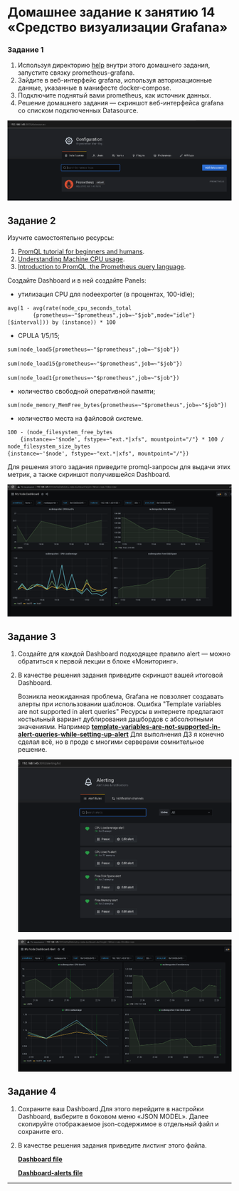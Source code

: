 # Домашнее задание к занятию 14 «Средство визуализации Grafana»

### Задание 1

1. Используя директорию [help](./help) внутри этого домашнего задания, запустите связку prometheus-grafana.
1. Зайдите в веб-интерфейс grafana, используя авторизационные данные, указанные в манифесте docker-compose.
1. Подключите поднятый вами prometheus, как источник данных.
1. Решение домашнего задания — скриншот веб-интерфейса grafana со списком подключенных Datasource.

  ![Datasource](./img/datasource-connect.PNG)


## Задание 2

Изучите самостоятельно ресурсы:

1. [PromQL tutorial for beginners and humans](https://valyala.medium.com/promql-tutorial-for-beginners-9ab455142085).
1. [Understanding Machine CPU usage](https://www.robustperception.io/understanding-machine-cpu-usage).
1. [Introduction to PromQL, the Prometheus query language](https://grafana.com/blog/2020/02/04/introduction-to-promql-the-prometheus-query-language/).

Создайте Dashboard и в ней создайте Panels:

- утилизация CPU для nodeexporter (в процентах, 100-idle);
```
avg(1 - avg(rate(node_cpu_seconds_total
		{prometheus=~"$prometheus",job=~"$job",mode="idle"}
[$interval])) by (instance)) * 100
```
- CPULA 1/5/15;
```
sum(node_load5{prometheus=~"$prometheus",job=~"$job"})

sum(node_load15{prometheus=~"$prometheus",job=~"$job"})

sum(node_load1{prometheus=~"$prometheus",job=~"$job"})
```
- количество свободной оперативной памяти;
```
sum(node_memory_MemFree_bytes{prometheus=~"$prometheus",job=~"$job"})  
```
- количество места на файловой системе.
```
100 - (node_filesystem_free_bytes
	{instance=~'$node', fstype=~"ext.*|xfs", mountpoint="/"} * 100 / 
node_filesystem_size_bytes
{instance=~'$node', fstype=~"ext.*|xfs", mountpoint="/"})
```

Для решения этого задания приведите promql-запросы для выдачи этих метрик, а также скриншот получившейся Dashboard.

  ![dashboard1](./img/dashboard1.PNG)

## Задание 3

1. Создайте для каждой Dashboard подходящее правило alert — можно обратиться к первой лекции в блоке «Мониторинг».
1. В качестве решения задания приведите скриншот вашей итоговой Dashboard.

	Возникла неожиданная проблема, Grafana не повзоляет создавать алерты при использовании шаблонов.
	Ошибка "Template variables are not supported in alert queries"
	Ресурсы в интернете предлагают костыльный вариант дублирования дашбордов с абсолютными значениями.
	Например  [**template-variables-are-not-supported-in-alert-queries-while-setting-up-alert**](https://community.grafana.com/t/template-variables-are-not-supported-in-alert-queries-while-setting-up-alert/2514)
    Для выполнения ДЗ я конечно сделал всё, но в проде с многими серверами сомнительное решение.

   ![dashboard1](./img/alerts.PNG)
  
   ![dashboard1](./img/dash-alerts.PNG)
 

## Задание 4

1. Сохраните ваш Dashboard.Для этого перейдите в настройки Dashboard, выберите в боковом меню «JSON MODEL». Далее скопируйте отображаемое json-содержимое в отдельный файл и сохраните его.
1. В качестве решения задания приведите листинг этого файла.

   [**Dashboard file**](./my-dashboard.json)
   
   [**Dashboard-alerts file**](./my-dashboard-alerts.json)

---

